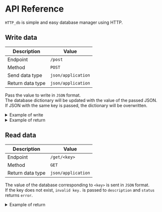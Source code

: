 # API Reference
`HTTP_db` is simple and easy database manager using HTTP.

## Write data
Description|Value
---|---
Endpoint|`/post`
Method|`POST`
Send data type|`json/application`
Return data type|`json/application`

Pass the value to write in `JSON` format.  
The database dictionary will be updated with the value of the passed JSON.  
If JSON with the same key is passed, the dictionary will be overwritten.

<details>
<summary>Example of write</summary>

```json
{
    "keyname":"items"
}
```
</details>

<details>
<summary>Example of return</summary>

- Success
```json
{
    "status":"success"
}
```

- Failed
```json
{
    "status":"error",
    "description":"Detail of error"
}
```
</details>


## Read data
Description|Value
---|---
Endpoint|`/get/<key>`
Method|`GET`
Return data type|`json/application`

The value of the database corresponding to `<key>` is sent in `JSON` format.  
If the key does not exist, `invalid key.` is passed to `description` and `status` returns `error`.

<details>
<summary>Example of return</summary>

- Success
```json
{
    "status":"success",
    "value":"{'name':'nattyantv'}"
}
```

- Failed
```json
{
    "status":"error",
    "description":"Detail of error"
}
```
</details>

